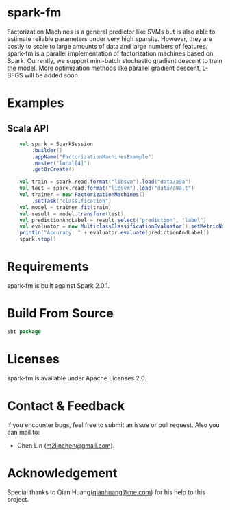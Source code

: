 # spark-fm
Factorization Machines is a general predictor like SVMs but is also able to estimate reliable parameters under very high sparsity. However, they are costly to scale to large amounts of data and large numbers of features. spark-fm is a parallel implementation of factorization machines based on Spark. Currently, we support mini-batch stochastic gradient descent to train the model. More optimization methods like parallel gradient descent, L-BFGS will be added soon.

# Examples
## Scala API
```scala
    val spark = SparkSession
        .builder()
        .appName("FactorizationMachinesExample")
        .master("local[4]")
        .getOrCreate()

    val train = spark.read.format("libsvm").load("data/a9a")
    val test = spark.read.format("libsvm").load("data/a9a.t")
    val trainer = new FactorizationMachines()
        .setTask("classification")
    val model = trainer.fit(train)
    val result = model.transform(test)
    val predictionAndLabel = result.select("prediction", "label")
    val evaluator = new MulticlassClassificationEvaluator().setMetricName("accuracy")
    println("Accuracy: " + evaluator.evaluate(predictionAndLabel))
    spark.stop()
```

# Requirements
spark-fm is built against Spark 2.0.1.

# Build From Source
```scala
sbt package
```

# Licenses
spark-fm is available under Apache Licenses 2.0.

# Contact & Feedback
If you encounter bugs, feel free to submit an issue or pull request. Also you can mail to:
+ Chen Lin (m2linchen@gmail.com).

# Acknowledgement
Special thanks to Qian Huang(qianhuang@me.com) for his help to this project.

